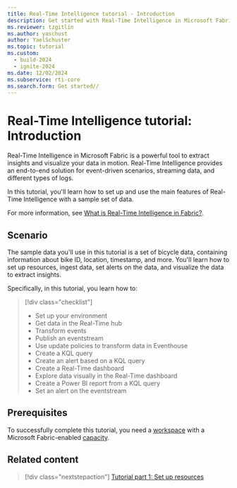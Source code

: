 ```yaml
---
title: Real-Time Intelligence tutorial - Introduction
description: Get started with Real-Time Intelligence in Microsoft Fabric.
ms.reviewer: tzgitlin
ms.author: yaschust
author: YaelSchuster
ms.topic: tutorial
ms.custom:
  - build-2024
  - ignite-2024
ms.date: 12/02/2024
ms.subservice: rti-core
ms.search.form: Get started//
---
```

# Real-Time Intelligence tutorial: Introduction

Real-Time Intelligence in Microsoft Fabric is a powerful tool to extract insights and visualize your data in motion. Real-Time Intelligence provides an end-to-end solution for event-driven scenarios, streaming data, and different types of logs.

In this tutorial, you'll learn how to set up and use the main features of Real-Time Intelligence with a sample set of data.

 For more information, see [What is Real-Time Intelligence in Fabric?](overview.md).

## Scenario

The sample data you'll use in this tutorial is a set of bicycle data, containing information about bike ID, location, timestamp, and more. You'll learn how to set up resources, ingest data, set alerts on the data, and visualize the data to extract insights.

Specifically, in this tutorial, you learn how to:

> [!div class="checklist"]
>
> * Set up your environment
> * Get data in the Real-Time hub
> * Transform events
> * Publish an eventstream
> * Use update policies to transform data in Eventhouse
> * Create a KQL query
> * Create an alert based on a KQL query
> * Create a Real-Time dashboard
> * Explore data visually in the Real-Time dashboard
> * Create a Power BI report from a KQL query
> * Set an alert on the eventstream

## Prerequisites

To successfully complete this tutorial, you need a [workspace](../get-started/create-workspaces.md) with a Microsoft Fabric-enabled [capacity](../enterprise/licenses.md#capacity).

## Related content

> [!div class="nextstepaction"]
> [Tutorial part 1: Set up resources](tutorial-1-resources.md)
